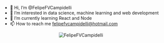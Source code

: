 - 👋 Hi, I’m @FelipeFVCampidelli
- 👀 I’m interested in data science, machine learning and web development
- 🌱 I’m currently learning React and Node
- 📫 How to reach me felipefvcampidelli@hotmail.com

<!-- Stats themes= https://github.com/anuraghazra/github-readme-stats/blob/master/themes/README.md -->

<p align="center">
  <img src="https://github-readme-stats.vercel.app/api?username=FelipeFVCampidelli&custom_title=MY%20GitHub%20Stats!&count_private=true&show_icons=true&theme=radical"                alt="FelipeFVCampidelli" />
</p>
